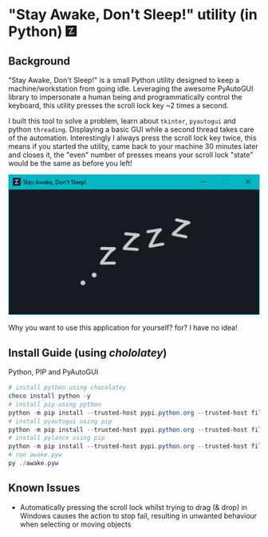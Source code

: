 # "Stay Awake, Don't Sleep!" utility (in Python) ![](icon/22.png)

## Background
"Stay Awake, Don't Sleep!" is a small Python utility designed to keep a machine/workstation from going idle. Leveraging the awesome PyAutoGUI library to impersonate a human being and programmatically control the keyboard, this utility presses the scroll lock key ~2 times a second.

I built this tool to solve a problem, learn about ```tkinter```, ```pyautogui``` and python ```threading```. Displaying a basic GUI while a second thread takes care of the automation. Interestingly I always press the scroll lock key twice, this means if you started the utility, came back to your machine 30 minutes later and closes it, the "even" number of presses means your scroll lock "state" would be the same as before you left!

![Running awake.pyw on Windows 10](.screenshot/stay-awake-dont-sleep.png)

Why you want to use this application for yourself? for? I have no idea!

## Install Guide (using _chololatey_)
Python, PIP and PyAutoGUI
```powershell
# install python using chocolatey
choco install python -y
# install pip using python
python -m pip install --trusted-host pypi.python.org --trusted-host files.pythonhosted.org --trusted-host pypi.org --upgrade pip
# install pyautogui using pip
python -m pip install --trusted-host pypi.python.org --trusted-host files.pythonhosted.org --trusted-host pypi.org --upgrade pyautogui
# install pylance using pip
python -m pip install --trusted-host pypi.python.org --trusted-host files.pythonhosted.org --trusted-host pypi.org --upgrade pylance
# run awake.pyw
py ./awake.pyw
```

## Known Issues
- Automatically pressing the scroll lock whilst trying to drag (& drop) in Windows causes the action to stop fail, resulting in unwanted behaviour when selecting or moving objects
